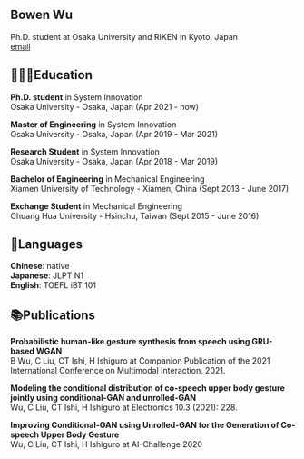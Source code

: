 
## Bowen Wu
Ph.D. student at Osaka University and RIKEN in Kyoto, Japan\
[email](wu.bowen.dp@gmail.com)

## 👩🏼‍🎓Education
**Ph.D. student** in System Innovation\
Osaka University - Osaka, Japan (Apr 2021 - now)

**Master of Engineering** in System Innovation\
Osaka University - Osaka, Japan (Apr 2019 - Mar 2021)

**Research Student** in System Innovation\
Osaka University - Osaka, Japan (Apr 2018 - Mar 2019)

**Bachelor of Engineering** in Mechanical Engineering\
Xiamen University of Technology - Xiamen, China (Sept 2013 - June 2017)

**Exchange Student** in Mechanical Engineering\
Chuang Hua University - Hsinchu, Taiwan (Sept 2015 - June 2016)

## 💬Languages
**Chinese**: native\
**Japanese**: JLPT N1\
**English**: TOEFL iBT 101

## 📚Publications
**Probabilistic human-like gesture synthesis from speech using GRU-based WGAN**\
B Wu, C Liu, CT Ishi, H Ishiguro at Companion Publication of the 2021 International Conference on Multimodal Interaction. 2021.

**Modeling the conditional distribution of co-speech upper body gesture jointly using conditional-GAN and unrolled-GAN**\
Wu, C Liu, CT Ishi, H Ishiguro at Electronics 10.3 (2021): 228.

**Improving Conditional-GAN using Unrolled-GAN for the Generation of Co-speech Upper Body Gesture**\
Wu, C Liu, CT Ishi, H Ishiguro at AI-Challenge 2020
